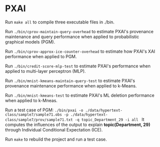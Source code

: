 # PXAI

Run ```make all``` to compile three executable files in ./bin.

Run ```./bin/cprov-maintain-query-overhead``` to estimate PXAI's provenance maintenance and query performance when applied to probabilistic graphical models (PGM).

Run ```./bin/cprov-approx-ice-counter-overhead``` to estimate how PXAI's XAI performance when applied to PGM.

Run ```./bin/credit-score-mlp-test``` to estimate PXAI's performance when applied to multi-layer perceptron (MLP).

Run ```./bin/mnist-kmeans-maintain-query-test``` to estimate PXAI's provenance maintenance performance when applied to k-Means.

Run ```./bin/mnist-kmeans-test``` to estimate PXAI's ML deletion performance when applied to k-Mneas.

Run a test case of PGM: ```./bin/pxai -o ./data/hypertext-class/sample7/sample71.obs -p ./data/hypertext-class/sample7/prov/sample71.txt -q topic_Department_29 -i all ``` It computes the influences of the output to explain __topic(Department, 29)__ through Individual Conditional Expectation (ICE).

Run ```make``` to rebuild the project and run a test case.


